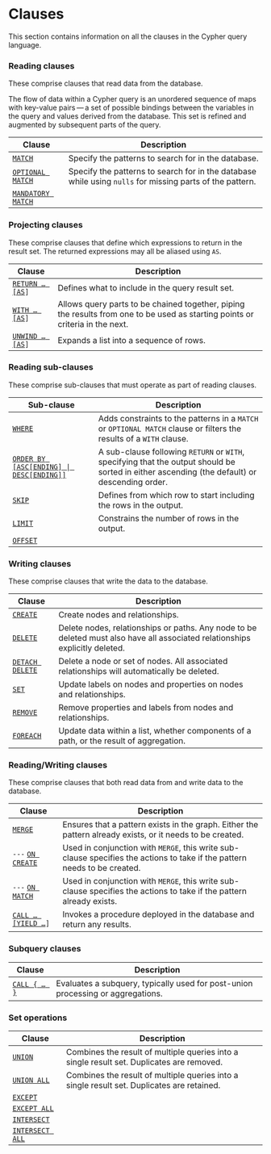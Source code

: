 # Clauses

This section contains information on all the clauses in the Cypher query language.

### Reading clauses

These comprise clauses that read data from the database.

The flow of data within a Cypher query is an unordered sequence of maps with key-value pairs — a set of possible bindings between the variables in the query and values derived from the database. This set is refined and augmented by subsequent parts of the query.

| Clause                                  | Description                                                                                              |
| --------------------------------------- | -------------------------------------------------------------------------------------------------------- |
| [`MATCH`](match/)                       | Specify the patterns to search for in the database.                                                      |
| [`OPTIONAL MATCH`](optional-match.md)   | Specify the patterns to search for in the database while using `nulls` for missing parts of the pattern. |
| [`MANDATORY MATCH`](mandatory-match.md) |                                                                                                          |

### Projecting clauses

These comprise clauses that define which expressions to return in the result set. The returned expressions may all be aliased using `AS`.

| Clause                          | Description                                                                                                                   |
| ------------------------------- | ----------------------------------------------------------------------------------------------------------------------------- |
| [`RETURN …​ [AS`](return.md)`]` | Defines what to include in the query result set.                                                                              |
| [`WITH …​ [AS`](with.md)`]`     | Allows query parts to be chained together, piping the results from one to be used as starting points or criteria in the next. |
| [`UNWIND …​ [AS`](unwind.md)`]` | Expands a list into a sequence of rows.                                                                                       |

### Reading sub-clauses

These comprise sub-clauses that must operate as part of reading clauses.

| Sub-clause                                              | Description                                                                                                                                   |
| ------------------------------------------------------- | --------------------------------------------------------------------------------------------------------------------------------------------- |
| [`WHERE`](where.md)                                     | Adds constraints to the patterns in a `MATCH` or `OPTIONAL MATCH` clause or filters the results of a `WITH` clause.                           |
| [`ORDER BY [ASC[ENDING] \| DESC[ENDING]]`](order-by.md) | A sub-clause following `RETURN` or `WITH`, specifying that the output should be sorted in either ascending (the default) or descending order. |
| [`SKIP`](skip-limit-offset.md)                          | Defines from which row to start including the rows in the output.                                                                             |
| [`LIMIT`](skip-limit-offset.md)                         | Constrains the number of rows in the output.                                                                                                  |
| [`OFFSET`](skip-limit-offset.md)                        |                                                                                                                                               |

### Writing clauses

These comprise clauses that write the data to the database.

| Clause                       | Description                                                                                                                  |
| ---------------------------- | ---------------------------------------------------------------------------------------------------------------------------- |
| [`CREATE`](create.md)        | Create nodes and relationships.                                                                                              |
| [`DELETE`](delete.md)        | Delete nodes, relationships or paths. Any node to be deleted must also have all associated relationships explicitly deleted. |
| [`DETACH DELETE`](delete.md) | Delete a node or set of nodes. All associated relationships will automatically be deleted.                                   |
| [`SET`](set.md)              | Update labels on nodes and properties on nodes and relationships.                                                            |
| [`REMOVE`](remove.md)        | Remove properties and labels from nodes and relationships.                                                                   |
| [`FOREACH`](foreach.md)      | Update data within a list, whether components of a path, or the result of aggregation.                                       |

### Reading/Writing clauses

These comprise clauses that both read data from and write data to the database.

| Clause                             | Description                                                                                                               |
| ---------------------------------- | ------------------------------------------------------------------------------------------------------------------------- |
| [`MERGE`](merge.md)                | Ensures that a pattern exists in the graph. Either the pattern already exists, or it needs to be created.                 |
| `---` [`ON CREATE`](merge.md)      | Used in conjunction with `MERGE`, this write sub-clause specifies the actions to take if the pattern needs to be created. |
| `---` [`ON MATCH`](merge.md)       | Used in conjunction with `MERGE`, this write sub-clause specifies the actions to take if the pattern already exists.      |
| [`CALL …​ [YIELD …​` ](call.md)`]` | Invokes a procedure deployed in the database and return any results.                                                      |

### Subquery clauses

| Clause                   | Description                                                                     |
| ------------------------ | ------------------------------------------------------------------------------- |
| [`CALL { …​ }`](call.md) | Evaluates a subquery, typically used for post-union processing or aggregations. |

### Set operations

| Clause                                        | Description                                                                                |
| --------------------------------------------- | ------------------------------------------------------------------------------------------ |
| [`UNION`](set-operators/union.md)             | Combines the result of multiple queries into a single result set. Duplicates are removed.  |
| [`UNION ALL`](set-operators/union.md)         | Combines the result of multiple queries into a single result set. Duplicates are retained. |
| [`EXCEPT`](set-operators/except.md)           |                                                                                            |
| [`EXCEPT ALL`](set-operators/except.md)       |                                                                                            |
| [`INTERSECT`](set-operators/intersect.md)     |                                                                                            |
| [`INTERSECT ALL`](set-operators/intersect.md) |                                                                                            |

